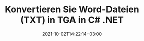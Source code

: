 ---
############################# Static ############################
layout: "autogen-gist"
date: 2021-10-02T14:22:14+03:00
draft: false
path: "de/total/net/conversion/txt-to-tga/"
other_out_formats: "PDF DOC DOCX DOCM DOT DOTX DOTM TXT RTF HTML HTM MHTML MHT XLS XLSX XLSM XLSB XLT XLTX XLTM XLAM CSV TSV DIF SXC FODS PPT PPTX PPS PPSX PPSM POT POTX PPTM POTM ODT OTT OTP ODP ODS EMZ WMZ SVG SVGZ XPS TEX DCM WMF EMF BMP PNG GIF JPEG TIFF ICO WEBP JP2 TGA PSB PSD EPUB MD FODP JPG"
ad_headline: "Konvertieren Sie TXT in TGA | .NET"
ad_description: "Die genaueste TXT-zu-TGA-Dokumentkonvertierungslösung für Ihre .NET-Anwendungen."

############################# Head ############################
head_title: "Konvertieren Sie TXT in TGA in C# ASP.NET | .NET Word-Dokumentkonvertierung"
head_description: ".NET Konvertierungs-API für Textverarbeitungsdokumente. Konvertieren Sie TXT in TGA und über 100 andere Bilder und Dateiformate in .NET-Anwendungen (C#, VB.NET, ASP.NET und .NET Core). Zeigen Sie das konvertierte TGA-Dokument als HTML-Viewer an."

############################# Header ############################
title: "Konvertieren Sie Word-Dateien (TXT) in TGA in C# .NET"
description: "Konvertieren Sie TXT (Word-Dateien) in C# VB.NET- und ASP.NET-Anwendungen programmgesteuert in TGA, indem Sie flexible Dokumentkonvertierungsfunktionen verwenden, mit denen Sie das Aussehen des resultierenden Dokuments anpassen können. Konvertieren Sie alle gängigen Textverarbeitungsdokumentformate in Excel-Tabellen, PowerPoint-Präsentationen, PDF-, Photoshop-, eBook-, Web- und Bilddateiformate. Die native .NET-Konvertierungs-API bietet mehrere Dokumentkonvertierungsoptionen, um das gesamte Dokument zu konvertieren oder bestimmte Seiten der Quelldokumentdatei basierend auf den ausgewählten Seitenzahlen oder Seitenbereichen auszuwählen und einfach in ein unterstütztes Dokumentformat zu konvertieren."

############################# SubMenu ############################
submenu:
    enable: false

############################# Content ############################
content:
    enable: true
    block:
    - title_left: "So konvertieren Sie TXT in TGA in C# .NET"
      content_left: |
          Befolgen Sie diese einfachen Schritte für die Konvertierung von TXT in TGA in .NET. Sehen Sie sich das konvertierte TGA-Dokument so an, wie es ist, oder rendern und zeigen Sie es als HTML an, ohne externe Software zu verwenden.

          -   **Converter**-Objekt erstellen, um TXT-Dokument zu konvertieren
          -   Legen Sie die Konvertierungsoptionen für das TGA-Format fest
          -   Rufen Sie die **Convert**-Methode der **Converter**-Klasseninstanz für die Konvertierung in TGA auf
          -   Legen Sie Optionen für den HTML-Viewer fest
          -   **Viewer**-Objekt erstellen, um konvertiertes TGA als HTML anzuzeigen
          
      title_right: "Downloads & Installationsanleitungen"
      content_right: |
          Sie benötigen die Namespaces `GroupDocs.Conversion` und `GroupDocs.Viewer`, um Word-Dateiformate in eine Vielzahl von Bildern und Dokumenttypen wie PDF, Microsoft Office (Word, Excel, PowerPoint, Project, Outlook), OpenDocument, HTML und andere zu konvertieren CAD-Diagramme. Erkunden Sie andere [.NET-APIs für Office-Dokumente](https://products.conholdate.com/total/net/), wie sie von Conholdate.Total angeboten werden.
          
          Holen Sie sich die entsprechenden Assembly-Dateien von den [Downloads](https://downloads.conholdate.com/total/net) oder holen Sie sich das gesamte Paket von [NuGet](https://www.nuget.org/packages/Conholdate.Total/), um `Conholdate.Total für .NET` direkt in Ihrem Arbeitsbereich hinzuzufügen.
          
      gisthash: "4f311c07ae9ee691b8afb7960aa6c806"
      gistfile: "word-to-pdf-conversion.cs"

    - title_left: "Hinzufügen von Text- oder Bildwasserzeichen zu TGA in C#"
      content_left: |
          Konvertieren Sie Dokumente genau wie die Originaldatei (TXT in TGA) und wenden Sie mithilfe von C# .NET Text- oder Bildwasserzeichen auf die konvertierten Dokumentseiten an.

          -   **Converter**-Objekt erstellen, um TXT-Dokument zu konvertieren
          -   Erstellen Sie eine neue Instanz der Klasse **WatermarkOptions**
          -   Geben Sie Wasserzeicheneigenschaften an (Farbe, Breite, Text, Bild usw.)
          -   Instanziieren Sie die richtige Klasse **ConvertOptions**
          -   Legen Sie die **Watermark**-Eigenschaft der **ConvertOptions**-Instanz fest
          -   Rufen Sie die **Convert**-Methode der **Converter**-Klasseninstanz für die Konvertierung in TGA auf
        
      title_right: "Extraktion von Quelldokumentinformationen"
      content_right: |
          Die Funktion zum Extrahieren von Dokumenteninformationen ermöglicht nicht nur das Abrufen grundlegender Informationen über die Quelldokumentdatei, sondern unterstützt auch das Extrahieren einiger wertvoller dateiformatspezifischer Informationen wie Projektstart- und -enddaten einer Microsoft Project-Datei, Druckbeschränkungen für ein PDF-Dokument Liste von Ordnern, die in einer Outlook-Datendatei enthalten sind usw.

          Konvertieren Sie gängige Dokumentdateiformate auf verschiedenen Betriebssystemen wie Windows, Linux oder macOS, während Sie Plattformen wie Windows Azure, Mono und Xamarin verwenden.
          
      gisthash: "a15affe15284876ce010a315a09da1f0"
      gistfile: "convert-word-to-pdf-and-add-text-watermark-to-converted-pdf.cs"

    - title_left: "Konvertieren Sie passwortgeschütztes Word in PDF"
      content_left: |
          Die Konvertierung passwortgeschützter Dokumente in .NET ist jetzt einfacher mit Conholdate.Total für .NET-APIs. Fügen Sie einfach ein paar Zeilen C#-Code hinzu und konvertieren Sie ein passwortgeschütztes Microsoft Word-Dokument präzise in eine PDF-Datei, ohne externe Software zu verwenden.

          -   Definieren Sie **LoadOptions** und legen Sie das Passwort aus dokumentspezifischen Ladeoptionen fest
          -   Erstellen Sie ein **Converter**-Objekt, um ein Word-Dokument zu konvertieren
          -   Instanziieren Sie die Klasse **PdfConvertOptions**
          -   Rufen Sie die **Convert**-Methode der **Converter**-Klasseninstanz für die Konvertierung in PDF auf
          
      title_right: "Laden und Konvertieren von entfernt lokalisierten Dokumenten"
      content_right: |
          Mit Conholdate.Total für .NET können Entwickler Dokumente von verschiedenen Remote-Standorten und Cloud-Dokumentspeicherressourcen wie Amazon S3, Microsoft Azure Blob, FTP, lokalen Datenträgern, Streams oder einer einfachen URL laden und konvertieren. Sie müssen nur die Methode zum Abrufen des remote lokalisierten Dokumentenstroms angeben und ihn dann als Konstruktor an die Converter-Klasse übergeben.
          
          Conholdate.Total für .NET-APIs sind nativ für Windows Forms, ASP.NET, WPF, WCF oder jede Art von Anwendung, die auf .NET Framework 2.0 oder höher basiert.
          
      gisthash: "3b7541492166a47d49ca85c55b531055"
      gistfile: "convert-password-protected-word-to-pdf.cs"

############################# About Formats ############################
about_formats:
    enable: false
############################# More Formats ############################
more_formats:
    enable: true
    auto: false
    other_out_formats: PDF DOC DOCX DOCM DOT DOTX DOTM TXT RTF HTML HTM MHTML MHT XLS XLSX XLSM XLSB XLT XLTX XLTM XLAM CSV TSV DIF SXC FODS PPT PPTX PPS PPSX PPSM POT POTX PPTM POTM ODT OTT OTP ODP ODS EMZ WMZ SVG SVGZ XPS TEX DCM WMF EMF BMP PNG GIF JPEG TIFF ICO WEBP JP2 TGA PSB PSD EPUB MD FODP JPG
############################# Back to top ###############################
back_to_top:
  enable: true
---